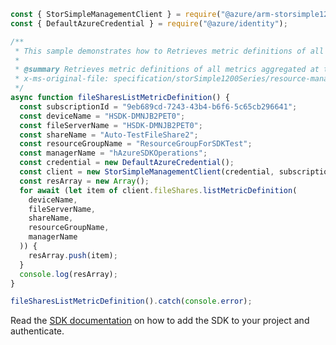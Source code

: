 ```javascript
const { StorSimpleManagementClient } = require("@azure/arm-storsimple1200series");
const { DefaultAzureCredential } = require("@azure/identity");

/**
 * This sample demonstrates how to Retrieves metric definitions of all metrics aggregated at the file share.
 *
 * @summary Retrieves metric definitions of all metrics aggregated at the file share.
 * x-ms-original-file: specification/storSimple1200Series/resource-manager/Microsoft.StorSimple/stable/2016-10-01/examples/FileSharesListMetricDefinition.json
 */
async function fileSharesListMetricDefinition() {
  const subscriptionId = "9eb689cd-7243-43b4-b6f6-5c65cb296641";
  const deviceName = "HSDK-DMNJB2PET0";
  const fileServerName = "HSDK-DMNJB2PET0";
  const shareName = "Auto-TestFileShare2";
  const resourceGroupName = "ResourceGroupForSDKTest";
  const managerName = "hAzureSDKOperations";
  const credential = new DefaultAzureCredential();
  const client = new StorSimpleManagementClient(credential, subscriptionId);
  const resArray = new Array();
  for await (let item of client.fileShares.listMetricDefinition(
    deviceName,
    fileServerName,
    shareName,
    resourceGroupName,
    managerName
  )) {
    resArray.push(item);
  }
  console.log(resArray);
}

fileSharesListMetricDefinition().catch(console.error);
```

Read the [SDK documentation](https://github.com/Azure/azure-sdk-for-js/blob/%40azure%2Farm-storsimple1200series_2.0.1/sdk/storsimple1200series/arm-storsimple1200series/README.md) on how to add the SDK to your project and authenticate.

